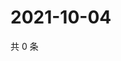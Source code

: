 # 2021-10-04

共 0 条

<!-- BEGIN -->
<!-- 最后更新时间 Mon Oct 04 2021 23:19:13 GMT+0800 (China Standard Time) -->

<!-- END -->

